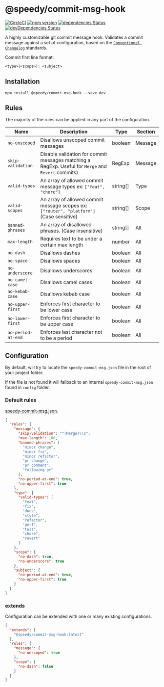 # @speedy/commit-msg-hook
[![CircleCI](https://circleci.com/gh/alan-agius4/speedy-commit-msg-hook.svg?style=shield)](https://circleci.com/gh/alan-agius4/speedy-commit-msg-hook)
[![npm version](https://img.shields.io/npm/v/@speedy/commit-msg-hook.svg)](https://www.npmjs.com/package/@speedy/commit-msg-hook)
[![dependencies Status](https://david-dm.org/alan-agius4/speedy-commit-msg-hook/status.svg)](https://david-dm.org/alan-agius4/speedy-commit-msg-hook)
[![devDependencies Status](https://david-dm.org/alan-agius4/speedy-commit-msg-hook/dev-status.svg)](https://david-dm.org/alan-agius4/speedy-commit-msg-hook?type=dev)

A highly customizable git commit message hook. Validates a commit message against a set of configuration, based on the [`Conventional Changelog`](https://github.com/conventional-changelog/conventional-changelog) standards. 

Commit first line format:
```txt
<type>(<scope>): <subject>
```

## Installation

```
npm install @speedy/commit-msg-hook --save-dev
```

## Rules

The majority of the rules can be applied in any part of the configuration.

| Name               | Description                                                                                            | Type     | Section |
|--------------------|--------------------------------------------------------------------------------------------------------|----------|---------|
| `no-unscoped`      | Disallows unscoped commit messages                                                                     | boolean  | Message |
| `skip-validation`  | Disable validation for commit messages matching a RegExp. Useful for `Merge` and `Revert` commits)     | RegExp   | Message |
| `valid-types`      | An array of allowed commit message types ex: `["feat", "chore"]`                                       | string[] | Type    |
| `valid-scopes`     | An array of allowed commit message scopes ex: `["router", "platform"]` (Case sensitive)                | string[] | Scope   |
| `banned-phrases`   | An array of disallowed phrases. (Case insensitive)                                                     | string[] | All     |
| `max-length`       | Requires text to be under a certain max length                                                         | number   | All     |
| `no-dash`          | Disallows dashes                                                                                       | boolean  | All     |
| `no-space`         | Disallows spaces                                                                                       | boolean  | All     |
| `no-underscore`    | Disallows underscores                                                                                  | boolean  | All     |
| `no-camel-case`    | Disallows camel cases                                                                                  | boolean  | All     |
| `no-kebab-case`    | Disallows kebab case                                                                                   | boolean  | All     |
| `no-upper-first`   | Enforces first character to be lower case                                                              | boolean  | All     |
| `no-lower-first`   | Enforces first character to be upper case                                                              | boolean  | All     |
| `no-period-at-end` | Enforces last character not to be a period                                                             | boolean  | All     |

## Configuration

By default, will try to locate the `speedy-commit-msg.json` file in the root of your project folder.

If the file is not found it will fallback to an internal `speedy-commit-msg.json` found in `config` folder.

### Default rules

[speedy-commit-msg.json](https://github.com/alan-agius4/speedy-commit-msg-hook/blob/master/config/speedy-commit-msg.json).

```json
{
  "rules": {
    "message": {
      "skip-validation": "^(Merge)\\s",
      "max-length": 100,
      "banned-phrases": [
        "minor change",
        "minor fix",
        "minor refactor",
        "pr change",
        "pr comment",
        "following pr"
      ],
      "no-period-at-end": true,
      "no-upper-first": true
    },
    "type": {
      "valid-types": [
        "feat",
        "fix",
        "docs",
        "style",
        "refactor",
        "perf",
        "test",
        "chore",
        "revert"
      ]
    },
    "scope": {
      "no-dash": true,
      "no-underscore": true
    },
    "subject": {
      "no-period-at-end": true,
      "no-upper-first": true
    }
  }
}
```

### extends
Configuration can be extended with one or many existing configurations.

```json
{
  "extends": [
    "@speedy/commit-msg-hook:latest"
  ],
  "rules": {
    "message": {
      "no-unscoped": true
    },
    "scope": {
      "no-dash": false
    }
  }
}
```
